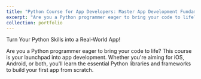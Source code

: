 ```yaml
---
title: "Python Course for App Developers: Master App Development Fundamentals"
excerpt: "Are you a Python programmer eager to bring your code to life?<br/><img src='/images/prot.jpg'>"
collection: portfolio
---
```


Turn Your Python Skills into a Real-World App!

Are you a Python programmer eager to bring your code to life? This course is your launchpad into app development. Whether you're aiming for iOS, Android, or both, you'll learn the essential Python libraries and frameworks to build your first app from scratch. 
